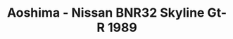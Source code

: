 ---
layout: product
title: "Aoshima - Nissan BNR32 Skyline Gt-R 1989"
price: "TBA" 
desc: "N/A"
img_path: "/assets/img/AO51634.webp"
brand: "N/A"
available: false
special_offer: false
new: false
soon: false
cat: "010000"
subcat: "013700"
subsubcat: "0N/A"
sifra: "AO51634"
popular: false
spec: false
---